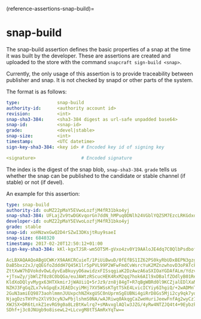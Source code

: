 (reference-assertions-snap-build)=
# snap-build


The snap-build assertion defines the basic properties of a snap at the time it was built by the developer. These are assertions are created and uploaded to the store with the command `snapcraft sign-build <snap>`.

Currently, the only usage of this assertion is to provide traceability between publisher and snap. It is not checked by snapd or other parts of the system.

The format is as follows:

```yaml
type:              snap-build
authority-id:      <authority account id>
revision:          <int>
snap-sha3-384:     <sha3-384 digest as url-safe unpadded base64>
snap-id:           <snap-id>
grade:             <devel|stable>
snap-size:         <int>
timestamp:         <UTC datetime>
sign-key-sha3-384: <key id> # Encoded key id of signing key

<signature>                 # Encoded signature
```

The index is the digest of the snap blob, `snap-sha3-384`. `grade` tells us whether the snap can be published to the candidate or stable channel (if stable) or not (if devel).

An example for this assertion:

```yaml
type: snap-build
authority-id: ouMZ22pMaY5EVwoLozfjM4fR31bko4yj
snap-sha3-384: UFLajZv9twDGKvqorGn7ddN_hMPuq0DNlh24VGblYQZSM7EzcLRKGdxdigi6DUti
developer-id: ouMZ22pMaY5EVwoLozfjM4fR31bko4yj
grade: stable
snap-id: xoHNzwxGwQ2D4rSZwI3DKsjtRuy9saeI
snap-size: 6840320
timestamp: 2017-02-20T12:50:12+01:00
sign-key-sha3-384: kKl-kgxTJSR-wm5OT5M-gVxo4zv0Y19AAloJE4dq7C0QlbPsdbof0G5g0lCpg0J_

AcLBXAQAAQoABgUCWKrX9AAKCRCuieT/1PiUiBwuD/0fEfBS1IZ62PS0kyRbUDxBEPN3gzgw6mhX
DaB5bxz2xJ/qQEGfoZdddH7Q45K1lr5pPVL99P2WFwFmdCvWsrcYuK2MZnzwhovD3oPATcFxTnj3
ZttXwW7hDVokdvOwLdyvEaBkuyyO6awidzxFISsqgiaK2DzAwzA6aSXIOaYGDAfALm/YdzvZsfrk
+jTswZy/jbWlZf0z8C0bQGa/euJAWtzRScucHEK4RxM2qq7hok6AIl9xDBalfZOdlyB01ReM+68z
KldXoDQlyvMygx63HTXkmirJjWAUiiQ+5rJz9/zn8j84gT+R7qBgWBRd0l9KCZjalEDlXaNjfau3
NZHJ3FgGqZLx7vkGpqExJEAEDcyiMHj7XV5WSsKTgtTSkE4LvicICYiy6IhgiQ/+2wADMnTRQY0U
2GuN3amiEQ9873aohlmmnJUUxpchNZHxgUSC0nUprmSgEUBNi4giRrD8Gs5Mji2cy9qk7yqxkXu0
NjagDzsTHYPo2XlV93cyNJwPbjlshmS0NA/wAJRiwq0AkqgCaZweHuriJeewFnfAg2wyCz1nfh9X
XWJSX+DR6tLnkZ1evRG9g0a8LzBtKwlrq7+sMAvxglAQlw3JZG/4yRw4NTZJQ4t4+9Eybzkf587f
SDhf+j3c0JNUgb9o8isewL2+LLcvgM8tTSAmRxYqTw==
```

